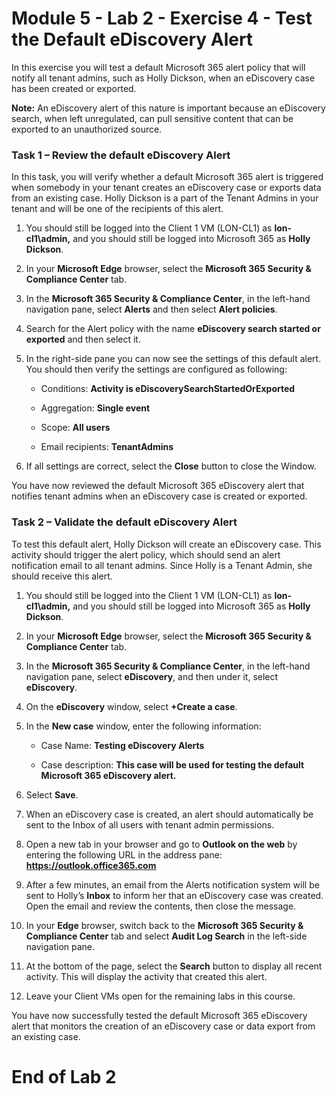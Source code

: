# Module 5 - Lab 2 - Exercise 4 - Test the Default eDiscovery Alert


In this exercise you will test a default Microsoft 365 alert policy that will notify all tenant admins, such as Holly Dickson, when an eDiscovery case has been created or exported.

**Note:** An eDiscovery alert of this nature is important because an eDiscovery search, when left unregulated, can pull sensitive content that can be exported to an unauthorized source.

### Task 1 – Review the default eDiscovery Alert

In this task, you will verify whether a default Microsoft 365 alert is triggered when somebody in your tenant creates an eDiscovery case or exports data from an existing case. Holly Dickson is a part of the Tenant Admins in your tenant and will be one of the recipients of this alert. 

1. You should still be logged into the Client 1 VM (LON-CL1) as **lon-cl1\admin,** and you should still be logged into Microsoft 365 as **Holly Dickson**. 

2. In your **Microsoft Edge** browser, select the **Microsoft 365 Security &amp; Compliance Center** tab.

3. In the **Microsoft 365 Security &amp; Compliance Center**, in the left-hand navigation pane, select **Alerts** and then select **Alert policies**.

4. Search for the Alert policy with the name **eDiscovery search started or exported** and then select it.

5. In the right-side pane you can now see the settings of this default alert. You should then verify the settings are configured as following:

	- Conditions: **Activity is eDiscoverySearchStartedOrExported**

	- Aggregation: **Single event**

	- Scope: **All users**

	- Email recipients: **TenantAdmins**

6. If all settings are correct, select the **Close** button to close the Window.

You have now reviewed the default Microsoft 365 eDiscovery alert that notifies tenant admins when an eDiscovery case is created or exported.

### Task 2 – Validate the default eDiscovery Alert

To test this default alert, Holly Dickson will create an eDiscovery case. This activity should trigger the alert policy, which should send an alert notification email to all tenant admins. Since Holly is a Tenant Admin, she should receive this alert. 

1. You should still be logged into the Client 1 VM (LON-CL1) as **lon-cl1\admin,** and you should still be logged into Microsoft 365 as **Holly Dickson**. 

2. In your **Microsoft Edge** browser, select the **Microsoft 365 Security &amp; Compliance Center** tab. 

3. In the **Microsoft 365 Security &amp; Compliance Center**, in the left-hand navigation pane, select **eDiscovery**, and then under it, select **eDiscovery**.

4. On the **eDiscovery** window, select **+Create a case**.

5. In the **New case** window, enter the following information:

	- Case Name: **Testing eDiscovery Alerts**

	- Case description: **This case will be used for testing the default Microsoft 365 eDiscovery alert.**

6. Select **Save**.

7. When an eDiscovery case is created, an alert should automatically be sent to the Inbox of all users with tenant admin permissions. 

8. Open a new tab in your browser and go to **Outlook on the web** by entering the following URL in the address pane: **https://outlook.office365.com**

9. After a few minutes, an email from the Alerts notification system will be sent to Holly’s **Inbox** to inform her that an eDiscovery case was created. Open the email and review the contents, then close the message.

10. In your **Edge** browser, switch back to the **Microsoft 365 Security &amp; Compliance Center** tab and select **Audit Log Search** in the left-side navigation pane. 

11. At the bottom of the page, select the **Search** button to display all recent activity. This will display the activity that created this alert. 

12. Leave your Client VMs open for the remaining labs in this course.  

You have now successfully tested the default Microsoft 365 eDiscovery alert that monitors the creation of an eDiscovery case or data export from an existing case.


# End of Lab 2